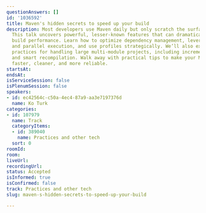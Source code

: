 ```yaml
---
questionAnswers: []
id: '1036592'
title: Maven's hidden secrets to speed up your build
description: Most developers use Maven daily but only scratch the surface of its capabilities.
  This talk uncovers powerful, lesser-known features that can dramatically improve
  build performance. Learn how to optimize dependency management, leverage caching
  and parallel execution, and use profiles strategically. We’ll also explore best
  practices for handling large multi-module projects, including incremental builds
  and smart recompilation. Walk away with practical tips to make your Maven builds
  faster, cleaner, and more reliable.
startsAt:
endsAt:
isServiceSession: false
isPlenumSession: false
speakers:
- id: ec42564c-c50a-4ec4-87a9-aa3e7197376d
  name: Ko Turk
categories:
- id: 107979
  name: Track
  categoryItems:
  - id: 389040
    name: Practices and other tech
  sort: 0
roomId:
room:
liveUrl:
recordingUrl:
status: Accepted
isInformed: true
isConfirmed: false
track: Practices and other tech
slug: maven-s-hidden-secrets-to-speed-up-your-build

---
```


